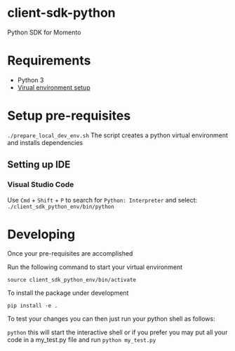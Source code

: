 # client-sdk-python
Python SDK for Momento

# Requirements
* Python 3
* [Virual environment setup](https://packaging.python.org/guides/installing-using-pip-and-virtual-environments/#installing-virtualenv)

# Setup pre-requisites
`./prepare_local_dev_env.sh`
The script creates a python virtual environment and installs dependencies

## Setting up IDE
### Visual Studio Code
Use `Cmd` + `Shift` + `P` to search for `Python: Interpreter` and select:
`./client_sdk_python_env/bin/python`

# Developing
Once your pre-requisites are accomplished

Run the following command to start your virtual environment

`source client_sdk_python_env/bin/activate`

To install the package under development

`pip install -e .`

To test your changes you can then just run your python shell as follows:

`python` this will start the interactive shell or if you prefer you may put all
your code in a my_test.py file and run `python my_test.py`
